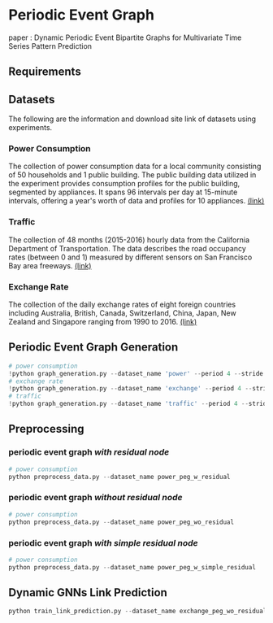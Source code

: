 # Periodic Event Graph
paper : Dynamic Periodic Event Bipartite Graphs for Multivariate Time Series Pattern Prediction

## Requirements

## Datasets
The following are the information and download site link of datasets using experiments.

### Power Consumption 
The collection of power consumption data for a local community consisting of 50 households and 1 public building. The public building data utilized in the experiment provides consumption profiles for the public building, segmented by appliances. It spans 96 intervals per day at 15-minute intervals, offering a year's worth of data and profiles for 10 appliances. [(link)](https://zenodo.org/records/6778401)  

### Traffic 
The collection of 48 months (2015-2016) hourly data from the California Department of Transportation. The data describes the road occupancy rates (between 0 and 1) measured by different sensors on San Francisco Bay area freeways. [(link)](https://pems.dot.ca.gov)  

### Exchange Rate   
The collection of the daily exchange rates of eight foreign countries including Australia, British, Canada, Switzerland, China, Japan, New Zealand and Singapore ranging from 1990 to 2016. [(link)](https://github.com/MTS-BenchMark/MvTS?tab=readme-ov-file)

## Periodic Event Graph Generation

```python
# power consumption
!python graph_generation.py --dataset_name 'power' --period 4 --stride 4 --motif 5 --cluster 2
# exchange rate
!python graph_generation.py --dataset_name 'exchange' --period 4 --stride 4 --motif 3 --cluster 2
# traffic
!python graph_generation.py --dataset_name 'traffic' --period 4 --stride 4 --motif 3 --cluster 3
```

## Preprocessing

### periodic event graph <em>with residual node</em>
```python
# power consumption
python preprocess_data.py --dataset_name power_peg_w_residual
```
### periodic event graph <em>without residual node</em>
```python
# power consumption
python preprocess_data.py --dataset_name power_peg_wo_residual
```
### periodic event graph <em>with simple residual node</em>
```python
# power consumption
python preprocess_data.py --dataset_name power_peg_w_simple_residual
```

## Dynamic GNNs Link Prediction
```python
python train_link_prediction.py --dataset_name exchange_peg_wo_residual --model_name DyRep --load_best_configs --num_runs 5 --num_epochs 10
```